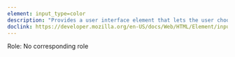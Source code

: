 ```yaml
---
element: input_type=color
description: "Provides a user interface element that lets the user choose a color, using a picker or entering an hexadecimal-formatted value"
doclink: https://developer.mozilla.org/en-US/docs/Web/HTML/Element/input/color
---
```


<p>Role: No corresponding role </p>
